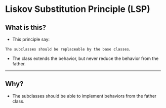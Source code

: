 # Liskov Substitution Principle (LSP)

## What is this?

- This principle say: 
  
`The subclasses should be replaceable by the base classes`.

- The class extends the behavior, but never reduce the behavior from the father.

___

## Why?

- The subclasses should be able to implement behaviors from the father class.